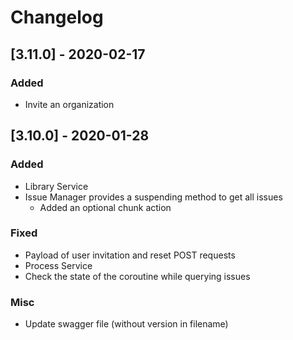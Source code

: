 # Changelog

## [3.11.0] - 2020-02-17

### Added

* Invite an organization


## [3.10.0] - 2020-01-28

### Added

- Library Service
- Issue Manager provides a suspending method to get all issues
  - Added an optional chunk action

### Fixed

- Payload of user invitation and reset POST requests
- Process Service
- Check the state of the coroutine while querying issues

### Misc

- Update swagger file (without version in filename)